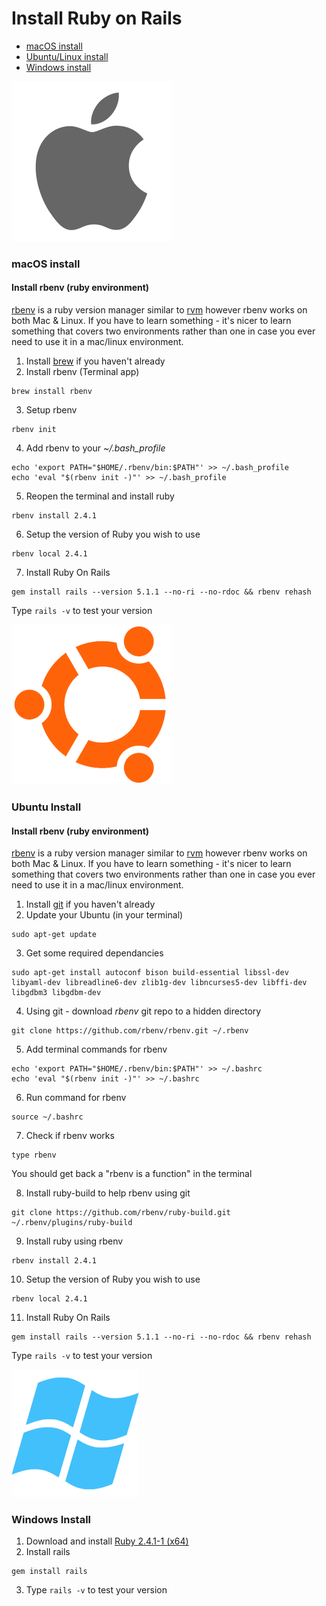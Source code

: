# Install Ruby on Rails

- [macOS install](#mac-os)
- [Ubuntu/Linux install](#ubuntu)
- [Windows install](#windows)

<a id="mac-os"></a>
![macOS logo](/assets/images/macos.png)
### macOS install

#### Install rbenv (ruby environment)
[rbenv](https://github.com/rbenv/rbenv) is a ruby version manager similar to [rvm](https://rvm.io/) however rbenv works on both Mac & Linux. If you have to learn something - it's nicer to learn something that covers two environments rather than one in case you ever need to use it in a mac/linux environment.

1. Install [brew](https://brew.sh/) if you haven't already
2. Install rbenv (Terminal app)
  ```
  brew install rbenv
  ```
3. Setup rbenv
  ```
  rbenv init
  ```
4. Add rbenv to your *~/.bash_profile*
  ```
  echo 'export PATH="$HOME/.rbenv/bin:$PATH"' >> ~/.bash_profile
  echo 'eval "$(rbenv init -)"' >> ~/.bash_profile
  ```
5. Reopen the terminal and install ruby
  ```
  rbenv install 2.4.1
  ```
6. Setup the version of Ruby you wish to use
  ```
  rbenv local 2.4.1
  ```
7. Install Ruby On Rails
  ```
  gem install rails --version 5.1.1 --no-ri --no-rdoc && rbenv rehash
  ```
  Type ```rails -v``` to test your version


<a id="ubuntu"></a>
![ubuntu logo](/assets/images/ubuntu.png)
### Ubuntu Install

#### Install rbenv (ruby environment)
[rbenv](https://github.com/rbenv/rbenv) is a ruby version manager similar to [rvm](https://rvm.io/) however rbenv works on both Mac & Linux. If you have to learn something - it's nicer to learn something that covers two environments rather than one in case you ever need to use it in a mac/linux environment.

1. Install [git](https://git-scm.com/download/linux) if you haven't already
2. Update your Ubuntu (in your terminal)
  ```
  sudo apt-get update
  ```
3. Get some required dependancies
  ```
  sudo apt-get install autoconf bison build-essential libssl-dev libyaml-dev libreadline6-dev zlib1g-dev libncurses5-dev libffi-dev libgdbm3 libgdbm-dev  
  ```
4. Using git - download *rbenv* git repo to a hidden directory
  ```
  git clone https://github.com/rbenv/rbenv.git ~/.rbenv
  ```
5. Add terminal commands for rbenv
  ```
  echo 'export PATH="$HOME/.rbenv/bin:$PATH"' >> ~/.bashrc
  echo 'eval "$(rbenv init -)"' >> ~/.bashrc
  ```
6. Run command for rbenv
  ```
  source ~/.bashrc
  ```
7. Check if rbenv works
  ```
  type rbenv
  ```
  You should get back a "rbenv is a function" in the terminal

8. Install ruby-build to help rbenv using git
  ```
  git clone https://github.com/rbenv/ruby-build.git ~/.rbenv/plugins/ruby-build
  ```
9. Install ruby using rbenv
  ```
  rbenv install 2.4.1
  ```
10. Setup the version of Ruby you wish to use
  ```
  rbenv local 2.4.1
  ```
11. Install Ruby On Rails
  ```
  gem install rails --version 5.1.1 --no-ri --no-rdoc && rbenv rehash
  ```
  Type ```rails -v``` to test your version


<a id="windows"></a>
![windows logo](/assets/images/windows.png)
### Windows Install

1. Download and install [Ruby 2.4.1-1 (x64)](https://rubyinstaller.org/downloads/)
2. Install rails
  ```
  gem install rails
  ```
3. Type ```rails -v``` to test your version
